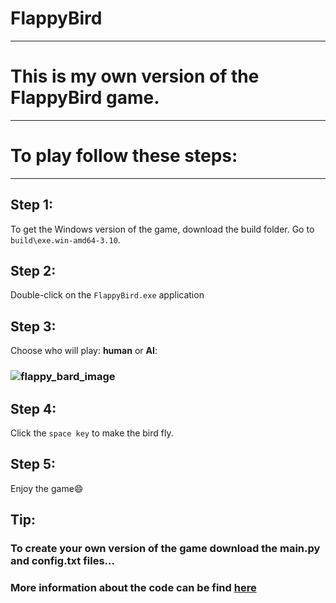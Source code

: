# FlappyBird
***
# This is my own version of the FlappyBird game.
***
# To play follow these steps:
***
## Step 1: 
To get the Windows version of the game, download the build folder. Go to `build\exe.win-amd64-3.10`.
## Step 2: 
Double-click on the `FlappyBird.exe` application
## Step 3: 
Choose who will play: **human** or **AI**:
### ![flappy_bard_image](https://github.com/filipe-lima007/FlappyBird/assets/100713669/aaeb869a-0935-4c18-8f2b-42732e9d60ba)

## Step 4: 
Click the `space key` to make the bird fly.
## Step 5: 
Enjoy the game😄

## Tip: 
### To create your own version of the game download the main.py and config.txt files...
### More information about the code can be find [here](https://www.youtube.com/watch?v=GMDb2jtzKZQ&list=PLpdAy0tYrnKwkqZtlRNY57wuq7rGV-Xol)
